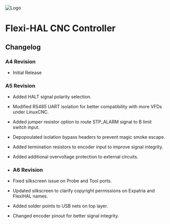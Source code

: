![Logo](/readme_images/logo_sm.jpg)
# Flexi-HAL CNC Controller

## Changelog

### A4 Revision

- Initial Release

### A5 Revision
- Added HALT signal polarity selection.
- Modified RS485 UART isolation for better compatibility with more VFDs under LinuxCNC.
- Added jumper resistor option to route STP_ALARM signal to B limit switch input.
- Depopoulated isolation bypass headers to prevent magic smoke escape.
- Added termination resistors to encoder input to improve signal integrity.
- Added additional overvoltage protection to external circuits.

- ### A6 Revision
- Fixed silkscreen issue on Probe and Tool ports.
- Updated silkscreen to clarify copyright permissions on Expatria and FlexiHAL names.
- Added solder points to USB nets on top layer.
- Changed encoder pinout for better signal integrity.
